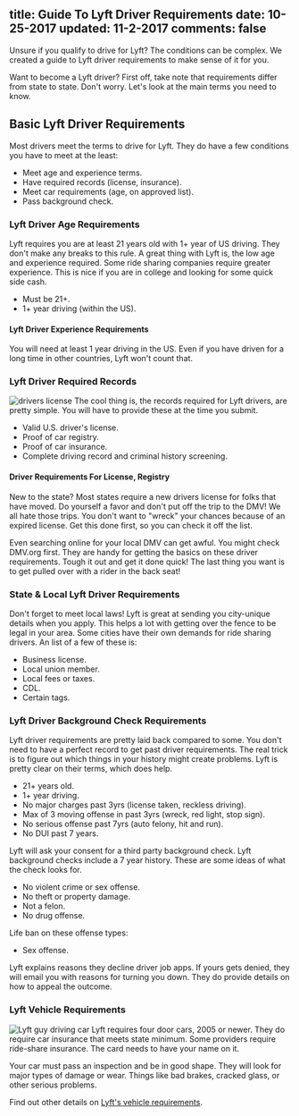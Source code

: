 title: Guide To Lyft Driver Requirements
date: 10-25-2017
updated: 11-2-2017
comments: false
---
Unsure if you qualify to drive for Lyft? The conditions can be complex. We created a guide to Lyft driver requirements to make sense of it for you.
<!-- more -->
Want to become a Lyft driver?  First off, take note that requirements differ from state to state. Don't worry. Let's look at the main terms you need to know.

## Basic Lyft Driver Requirements
Most drivers meet the terms to drive for Lyft. They do have a few conditions you have to meet at the least:

* Meet age and experience terms.
* Have required records (license, insurance).
* Meet car requirements (age, on approved list).
* Pass background check.

### Lyft Driver Age Requirements
Lyft requires you are at least 21 years old with 1+ year of US driving. They don't make any breaks to this rule. A great thing with Lyft is, the low age and experience required. Some ride sharing companies require greater experience. This is nice if you are in college and looking for some quick side cash.

* Must be 21+.
* 1+ year driving (within the US).

#### Lyft Driver Experience Requirements
You will need at least 1 year driving in the US. Even if you have driven for a long time in other countries, Lyft won't count that.

### Lyft Driver Required Records
![drivers license](/img/lyft-driver-license.png)
The cool thing is, the records required for Lyft drivers, are pretty simple. You will have to provide these at the time you submit.

* Valid U.S. driver's license.
* Proof of car registry.
* Proof of car insurance.
* Complete driving record and criminal history screening.

#### Driver Requirements For License, Registry
New to the state? Most states require a new drivers license for folks that have moved. Do yourself a favor and don't put off the trip to the DMV! We all hate those trips. You don't want to "wreck" your chances because of an expired license. Get this done first, so you can check it off the list.

Even searching online for your local DMV can get awful. You might check DMV.org first. They are handy for getting the basics on these driver requirements. Tough it out and get it done quick! The last thing you want is to get pulled over with a rider in the back seat!

### State & Local Lyft Driver Requirements
Don't forget to meet local laws!  Lyft is great at sending you city-unique details when you apply. This helps a lot with getting over the fence to be legal in your area. Some cities have their own demands for ride sharing drivers. An list of a few of these is:

* Business license.
* Local union member.
* Local fees or taxes.
* CDL.
* Certain tags.

### Lyft Driver Background Check Requirements
Lyft driver requirements are pretty laid back compared to some. You don't need to have a perfect record to get past driver requirements. The real trick is to figure out which things in your history might create problems. Lyft is pretty clear on their terms, which does help.

* 21+ years old.
* 1+ year driving.
* No major charges past 3yrs (license taken, reckless driving).
* Max of 3 moving offense in past 3yrs (wreck, red light, stop sign).
* No serious offense past 7yrs (auto felony, hit and run).
* No DUI past 7 years.

Lyft will ask your consent for a third party background check. Lyft background checks include a 7 year history. These are some ideas of what the check looks for.

* No violent crime or sex offense.
* No theft or property damage.
* Not a felon.
* No drug offense.

Life ban on these offense types:

* Sex offense.

Lyft explains reasons they decline driver job apps. If yours gets denied, they will email you with reasons for turning you down. They do provide details on how to appeal the outcome.

### Lyft Vehicle Requirements
![Lyft guy driving car](/img/guy-driving-car.png)
Lyft requires four door cars, 2005 or newer. They do require car insurance that meets state minimum. Some providers require ride-share insurance. The card needs to have your name on it.

Your car must pass an inspection and be in good shape. They will look for major types of damage or wear. Things like bad brakes, cracked glass, or other serious problems.

Find out other details on [Lyft's vehicle requirements](/lyft/vehicle-requirements/).